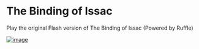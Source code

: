 # The Binding of Issac
Play the original Flash version of The Binding of Issac (Powered by Ruffle)

[![image](https://github.com/user-attachments/assets/1346d033-b01c-45d5-beb4-64b4b6761f95)](https://ydrk.github.io/the-binding-of-issac/)
